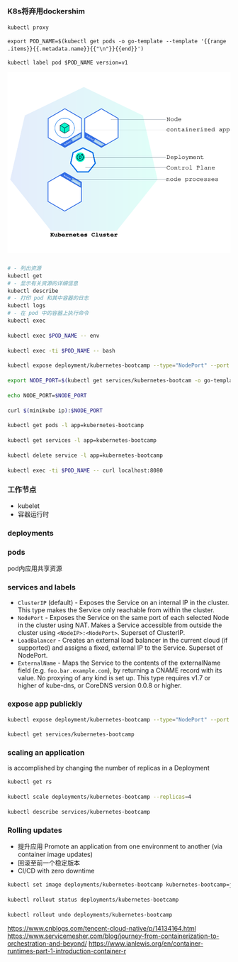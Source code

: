 ### K8s将弃用dockershim

`kubectl proxy`

`export POD_NAME=$(kubectl get pods -o go-template --template '{{range .items}}{{.metadata.name}}{{"\n"}}{{end}}')`

`kubectl label pod $POD_NAME version=v1`

![架构图](../statics/module_02_first_app.svg)

### 

~~~ bash
# - 列出资源
kubectl get 
# - 显示有关资源的详细信息
kubectl describe 
# - 打印 pod 和其中容器的日志
kubectl logs 
# - 在 pod 中的容器上执行命令
kubectl exec 

kubectl exec $POD_NAME -- env

kubectl exec -ti $POD_NAME -- bash

kubectl expose deployment/kubernetes-bootcamp --type="NodePort" --port 8080

export NODE_PORT=$(kubectl get services/kubernetes-bootcam -o go-template='{{(index .spec.ports 0).nodePort}}')

echo NODE_PORT=$NODE_PORT

curl $(minikube ip):$NODE_PORT

kubectl get pods -l app=kubernetes-bootcamp

kubectl get services -l app=kubernetes-bootcamp

kubectl delete service -l app=kubernetes-bootcamp

kubectl exec -ti $POD_NAME -- curl localhost:8080
~~~

### 工作节点

- kubelet
- 容器运行时

### deployments

### pods

pod内应用共享资源

### services and labels

- `ClusterIP` (default) - Exposes the Service on an internal IP in the cluster. This type makes the Service only reachable from within the cluster.
- `NodePort` - Exposes the Service on the same port of each selected Node in the cluster using NAT. Makes a Service accessible from outside the cluster using `<NodeIP>:<NodePort>`. Superset of ClusterIP.
- `LoadBalancer` - Creates an external load balancer in the current cloud (if supported) and assigns a fixed, external IP to the Service. Superset of NodePort.
- `ExternalName` - Maps the Service to the contents of the externalName field (e.g. `foo.bar.example.com`), by returning a CNAME record with its value. No proxying of any kind is set up. This type requires v1.7 or higher of kube-dns, or CoreDNS version 0.0.8 or higher.

### expose app publickly

~~~ bash
kubectl expose deployment/kubernetes-bootcamp --type="NodePort" --port 8080

kubectl get services/kubernetes-bootcamp
~~~

### scaling an application

is accomplished by changing the number of replicas in a Deployment

~~~ bash
kubectl get rs

kubectl scale deployments/kubernetes-bootcamp --replicas=4

kubectl describe services/kubernetes-bootcamp
~~~

### Rolling updates

- 提升应用 Promote an application from one environment to another (via container image updates)
- 回滚至前一个稳定版本
- CI/CD with zero downtime

~~~ bash
kubectl set image deployments/kubernetes-bootcamp kubernetes-bootcamp=jocatalin/kubernetes-bootcamp:v2

kubectl rollout status deployments/kubernetes-bootcamp

kubectl rollout undo deployments/kubernetes-bootcamp
~~~

https://www.cnblogs.com/tencent-cloud-native/p/14134164.html
https://www.servicemesher.com/blog/journey-from-containerization-to-orchestration-and-beyond/
https://www.ianlewis.org/en/container-runtimes-part-1-introduction-container-r